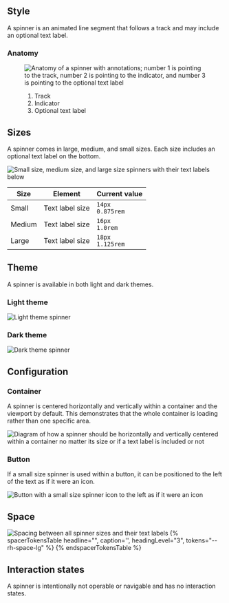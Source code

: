 ## Style

A spinner is an animated line segment that follows a track and may include an 
optional text label.

### Anatomy

<figure>
  <uxdot-example width-adjustment="299px">
    <img src="{{ '../spinner-anatomy.png' | url }}" alt="Anatomy of a spinner with annotations; number 1 is pointing to the track, number 2 is pointing to the indicator, and number 3 is pointing to the optional text label">
  </uxdot-example>
  <figcaption>
    <ol>
      <li>Track</li>
      <li>Indicator</li>
      <li>Optional text label</li>
    </ol>
  </figcaption>
</figure>


## Sizes

A spinner comes in large, medium, and small sizes. Each size includes an 
optional text label on the bottom.

<uxdot-example width-adjustment="472px">
  <img src="{{ '../spinner-sizes.png' | url }}" alt="Small size, medium size, and large size spinners with their text labels below">
</uxdot-example>



<rh-table>
  <table>
    <thead>
      <tr>
        <th scope="col" data-label="Size">Size</th>
        <th scope="col" data-label="Element">Element</th>
        <th scope="col" data-label="Current value">Current value</th>
      </tr>
    </thead>
    <tbody>
      <tr>
        <td data-label="Size">Small</td>
        <td data-label="Element">Text label size</td>
        <td data-label="Current value"><code>14px</code><br><code>0.875rem</code></td>
      </tr>
      <tr>
        <td data-label="Size">Medium</td>
        <td data-label="Element">Text label size</td>
        <td data-label="Current value"><code>16px</code><br><code>1.0rem</code></td>
      </tr>
      <tr>
        <td data-label="Size">Large</td>
        <td data-label="Element">Text label size</td>
        <td data-label="Current value"><code>18px</code><br><code>1.125rem</code></td>
      </tr>
    </tbody>
  </table>
</rh-table>


## Theme

A spinner is available in both light and dark themes.

### Light theme

<uxdot-example width-adjustment="251px">
  <img src="{{ '../spinner-theme-light.png' | url }}" alt="Light theme spinner">
</uxdot-example>


### Dark theme

<uxdot-example color-palette="darkest" width-adjustment="251px">
  <img src="{{ '../spinner-theme-dark.png' | url }}" alt="Dark theme spinner">
</uxdot-example>


## Configuration

### Container

A spinner is centered horizontally and vertically within a container and the 
viewport by default. This demonstrates that the whole container is loading 
rather than one specific area.

<uxdot-example width-adjustment="872px">
  <img src="{{ '../spinner-configuration-container.png' | url }}" alt="Diagram of how a spinner should be horizontally and vertically centered within a container no matter its size or if a text label is included or not">
</uxdot-example>


### Button

If a small size spinner is used within a button, it can be positioned to the 
left of the text as if it were an icon.

<uxdot-example width-adjustment="107px">
  <img src="{{ '../spinner-configuration-button.png' | url }}" alt="Button with a small size spinner icon to the left as if it were an icon">
</uxdot-example>


## Space

<uxdot-example width-adjustment="632px">
  <img src="{{ '../spinner-space.png' | url }}" alt="Spacing between all spinner sizes and their text labels">  
</uxdot-example>

<rh-table>
  {% spacerTokensTable 
    headline="",
    caption='',
    headingLevel="3",
    tokens="--rh-space-lg" %}
  {% endspacerTokensTable %}
</rh-table>


## Interaction states

A spinner is intentionally not operable or navigable and has no interaction 
states.
